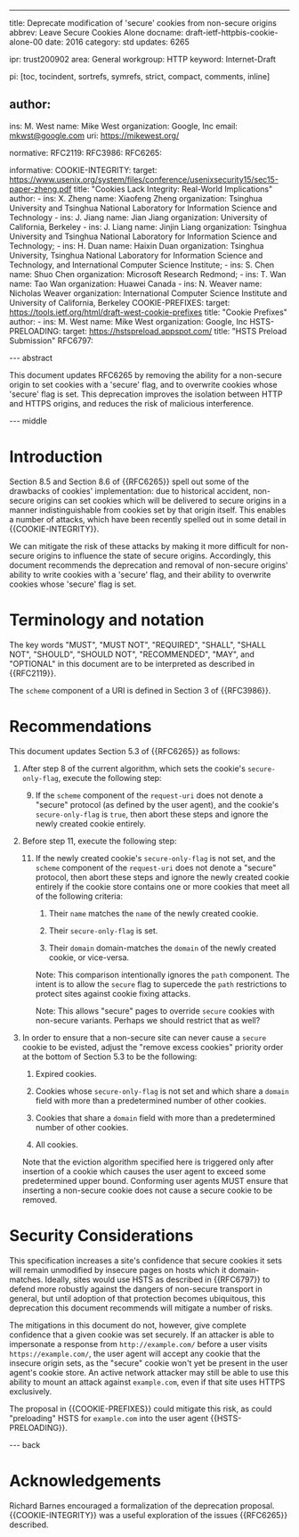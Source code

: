 ---
title: Deprecate modification of 'secure' cookies from non-secure origins
abbrev: Leave Secure Cookies Alone
docname: draft-ietf-httpbis-cookie-alone-00
date: 2016
category: std
updates: 6265

ipr: trust200902
area: General
workgroup: HTTP
keyword: Internet-Draft

pi: [toc, tocindent, sortrefs, symrefs, strict, compact, comments, inline]

author:
-
  ins: M. West
  name: Mike West
  organization: Google, Inc
  email: mkwst@google.com
  uri: https://mikewest.org/

normative:
  RFC2119:
  RFC3986:
  RFC6265:

informative:
  COOKIE-INTEGRITY:
    target: https://www.usenix.org/system/files/conference/usenixsecurity15/sec15-paper-zheng.pdf
    title: "Cookies Lack Integrity: Real-World Implications"
    author:
    -
      ins: X. Zheng
      name: Xiaofeng Zheng
      organization: Tsinghua University and Tsinghua National Laboratory for Information Science and Technology
    -
      ins: J. Jiang
      name: Jian Jiang
      organization: University of California, Berkeley
    -
      ins: J. Liang
      name: Jinjin Liang
      organization: Tsinghua University and Tsinghua National Laboratory for Information Science and Technology;
    -
      ins: H. Duan
      name: Haixin Duan
      organization: Tsinghua University, Tsinghua National Laboratory for Information Science and Technology, and International Computer Science Institute;
    -
      ins: S. Chen
      name: Shuo Chen
      organization: Microsoft Research Redmond;
    -
      ins: T. Wan
      name: Tao Wan
      organization: Huawei Canada
    -
      ins: N. Weaver
      name: Nicholas Weaver
      organization: International Computer Science Institute and University of California, Berkeley
  COOKIE-PREFIXES:
    target: https://tools.ietf.org/html/draft-west-cookie-prefixes
    title: "Cookie Prefixes"
    author:
    -
      ins: M. West
      name: Mike West
      organization: Google, Inc
  HSTS-PRELOADING:
    target: https://hstspreload.appspot.com/
    title: "HSTS Preload Submission"
  RFC6797:

--- abstract

This document updates RFC6265 by removing the ability for a non-secure origin
to set cookies with a 'secure' flag, and to overwrite cookies whose 'secure'
flag is set. This deprecation improves the isolation between HTTP and HTTPS
origins, and reduces the risk of malicious interference.

--- middle

# Introduction

Section 8.5 and Section 8.6 of {{RFC6265}} spell out some of the drawbacks of
cookies' implementation: due to historical accident, non-secure origins can set
cookies which will be delivered to secure origins in a manner indistinguishable
from cookies set by that origin itself. This enables a number of attacks, which
have been recently spelled out in some detail in {{COOKIE-INTEGRITY}}.

We can mitigate the risk of these attacks by making it more difficult for
non-secure origins to influence the state of secure origins. Accordingly, this
document recommends the deprecation and removal of non-secure origins' ability
to write cookies with a 'secure' flag, and their ability to overwrite cookies
whose 'secure' flag is set.

# Terminology and notation

The key words "MUST", "MUST NOT", "REQUIRED", "SHALL", "SHALL NOT", "SHOULD",
"SHOULD NOT", "RECOMMENDED", "MAY", and "OPTIONAL" in this document are to be
interpreted as described in {{RFC2119}}.

The `scheme` component of a URI is defined in Section 3 of {{RFC3986}}.

# Recommendations

This document updates Section 5.3 of {{RFC6265}} as follows:

1.  After step 8 of the current algorithm, which sets the cookie's
    `secure-only-flag`, execute the following step:

    9.  If the `scheme` component of the `request-uri` does not denote a
        "secure" protocol (as defined by the user agent), and the cookie's
        `secure-only-flag` is `true`, then abort these steps and ignore the
        newly created cookie entirely.

2.  Before step 11, execute the following step:

    11. If the newly created cookie's `secure-only-flag` is not set, and the
        `scheme` component of the `request-uri` does not denote a "secure"
        protocol, then abort these steps and ignore the newly created cookie
        entirely if the cookie store contains one or more cookies that meet all
        of the following criteria:

        1.  Their `name` matches the `name` of the newly created cookie.

        2.  Their `secure-only-flag` is set.

        3.  Their `domain` domain-matches the `domain` of the newly created
            cookie, or vice-versa.

        Note: This comparison intentionally ignores the `path` component. The
        intent is to allow the `secure` flag to supercede the `path`
        restrictions to protect sites against cookie fixing attacks.

        Note: This allows "secure" pages to override `secure` cookies with
        non-secure variants. Perhaps we should restrict that as well?

3.  In order to ensure that a non-secure site can never cause a `secure` cookie
    to be evisted, adjust the "remove excess cookies" priority order at the
    bottom of Section 5.3 to be the following:

    1.  Expired cookies.

    2.  Cookies whose `secure-only-flag` is not set and which share a
        `domain` field with more than a predetermined number of other cookies.

    3.  Cookies that share a `domain` field with more than a predetermined
        number of other cookies.

    4.  All cookies.

    Note that the eviction algorithm specified here is triggered only after
    insertion of a cookie which causes the user agent to exceed some
    predetermined upper bound. Conforming user agents MUST ensure that inserting
    a non-secure cookie does not cause a secure cookie to be removed.

# Security Considerations

This specification increases a site's confidence that secure cookies it sets
will remain unmodified by insecure pages on hosts which it domain-matches.
Ideally, sites would use HSTS as described in {{RFC6797}} to defend more
robustly against the dangers of non-secure transport in general, but until
adoption of that protection becomes ubiquitous, this deprecation this document
recommends will mitigate a number of risks.

The mitigations in this document do not, however, give complete confidence that
a given cookie was set securely. If an attacker is able to impersonate a
response from `http://example.com/` before a user visits `https://example.com/`,
the user agent will accept any cookie that the insecure origin sets, as the
"secure" cookie won't yet be present in the user agent's cookie store. An
active network attacker may still be able to use this ability to mount an attack
against `example.com`, even if that site uses HTTPS exclusively.

The proposal in {{COOKIE-PREFIXES}} could mitigate this risk, as could
"preloading" HSTS for `example.com` into the user agent {{HSTS-PRELOADING}}.

--- back

# Acknowledgements

Richard Barnes encouraged a formalization of the deprecation proposal.
{{COOKIE-INTEGRITY}} was a useful exploration of the issues {{RFC6265}}
described.
